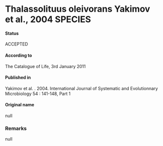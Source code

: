 Thalassolituus oleivorans Yakimov et al., 2004 SPECIES
=======

#### Status
ACCEPTED

#### According to
The Catalogue of Life, 3rd January 2011

#### Published in
Yakimov et al. . 2004. International Journal of Systematic and Evolutionnary Microbiology 54 : 141-148, Part 1

#### Original name
null

### Remarks
null